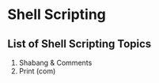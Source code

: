 # Shell Scripting
## List of Shell Scripting Topics
1. Shabang & Comments
2. Print                (com)